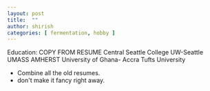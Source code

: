 ```yaml
---
layout: post
title:  ""
author: shirish
categories: [ fermentation, hobby ]
---
```


Education: 
COPY FROM RESUME
Central Seattle College
UW-Seattle 
UMASS AMHERST
University of Ghana- Accra
Tufts University

* Combine all the old resumes.
* don't make it fancy right away.



